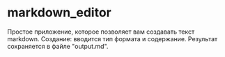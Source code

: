 # markdown_editor
Простое приложение, которое позволяет вам создавать текст markdown.
Создание: вводится тип формата и содержание. Результат сохраняется в файле "output.md".

